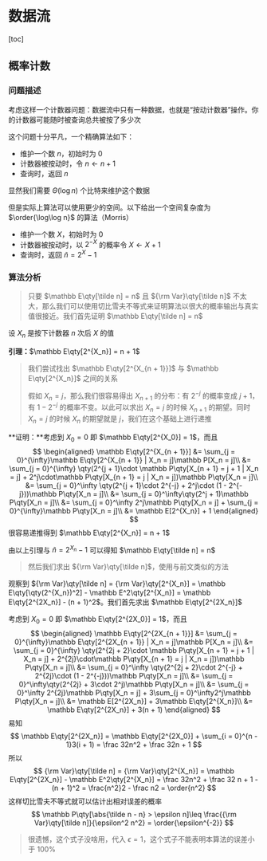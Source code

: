 # 数据流

[toc]

## 概率计数

### 问题描述

考虑这样一个计数器问题：数据流中只有一种数据，也就是“按动计数器”操作。你的计数器可能随时被查询总共被按了多少次

这个问题十分平凡，一个精确算法如下：

* 维护一个数 $n$，初始时为 0
* 计数器被按动时，令 $n\gets n + 1$
* 查询时，返回 $n$

显然我们需要 $\Theta(\log n)$ 个比特来维护这个数据

但是实际上算法可以使用更少的空间。以下给出一个空间复杂度为 $\order{\log\log n}$ 的算法（Morris）

* 维护一个数 $X$，初始时为 $0$
* 计数器被按动时，以 $2^{-X}$ 的概率令 $X\gets X + 1$
* 查询时，返回 $\tilde n = 2^X - 1$

### 算法分析

>  只要 $\mathbb E\qty[\tilde n] = n$ 且 ${\rm Var}\qty[\tilde n]$ 不太大，那么我们可以使用切比雪夫不等式来证明算法以很大的概率输出与真实值很接近。我们首先证明 $\mathbb E\qty[\tilde n] = n$

设 $X_n$ 是按下计数器 $n$ 次后 $X$ 的值

**引理：**$\mathbb E\qty[2^{X_n}] = n + 1$

>  我们尝试找出 $\mathbb E\qty[2^{X_{n + 1}}]$ 与 $\mathbb E\qty[2^{X_n}]$ 之间的关系
>
> 假如 $X_n = j$，那么我们很容易得出 $X_{n + 1}$ 的分布：有 $2^{-j}$ 的概率变成 $j + 1$，有 $1 - 2^{-j}$ 的概率不变。以此可以求出 $X_n = j$ 的时候 $X_{n + 1}$ 的期望。同时 $X_n = j$ 的时候 $X_n$ 的期望就是 $j$，我们在这个基础上进行递推

**证明：**考虑到 $X_0 = 0$ 即 $\mathbb E\qty[2^{X_0}] = 1$，而且
$$
\begin{aligned}
\mathbb E\qty[2^{X_{n + 1}}] &= \sum_{j = 0}^{\infty}\mathbb E\qty[2^{X_{n + 1}} | X_n = j]\mathbb P[X_n = j]\\
&= \sum_{j = 0}^{\infty} \qty(2^{j + 1}\cdot \mathbb P\qty[X_{n + 1} = j + 1 | X_n = j] + 2^j\cdot\mathbb P\qty[X_{n + 1} = j | X_n = j])\mathbb P\qty[X_n = j]\\
&= \sum_{j = 0}^\infty \qty(2^{j + 1}\cdot 2^{-j} + 2^j\cdot (1 - 2^{-j}))\mathbb P\qty[X_n = j]\\
&= \sum_{j = 0}^\infty\qty(2^j + 1)\mathbb P\qty[X_n = j]\\
&= \sum_{j = 0}^\infty 2^j\mathbb P\qty[X_n = j] + \sum_{j = 0}^{\infty}\mathbb P\qty[X_n = j]\\
&= \mathbb E[2^{X_n}] + 1
\end{aligned}
$$
很容易递推得到 $\mathbb E\qty[2^{X_n}] = n + 1$

由以上引理与 $\tilde n = 2^{X_n} - 1$ 可以得知 $\mathbb E\qty[\tilde n] = n$

> 然后我们求出 ${\rm Var}\qty[\tilde n]$，使用与前文类似的方法

观察到 ${\rm Var}\qty[\tilde n] = {\rm Var}\qty[2^{X_n}] = \mathbb E\qty[\qty(2^{X_n})^2] - \mathbb E^2\qty[2^{X_n}] = \mathbb E\qty[2^{2X_n}] - (n + 1)^2$。我们首先求出 $\mathbb E\qty[2^{2X_n}]$

考虑到 $X_0 = 0$ 即 $\mathbb E\qty[2^{2X_0}] = 1$，而且
$$
\begin{aligned}
\mathbb E\qty[2^{2X_{n + 1}}] &= \sum_{j = 0}^{\infty}\mathbb E\qty[2^{2X_{n + 1}} | X_n = j]\mathbb P[X_n = j]\\
&= \sum_{j = 0}^{\infty} \qty(2^{2j + 2}\cdot \mathbb P\qty[X_{n + 1} = j + 1 | X_n = j] + 2^{2j}\cdot\mathbb P\qty[X_{n + 1} = j | X_n = j])\mathbb P\qty[X_n = j]\\
&= \sum_{j = 0}^\infty \qty(2^{2j + 2}\cdot 2^{-j} + 2^{2j}\cdot (1 - 2^{-j}))\mathbb P\qty[X_n = j]\\
&= \sum_{j = 0}^\infty\qty(2^{2j} + 3\cdot 2^j)\mathbb P\qty[X_n = j]\\
&= \sum_{j = 0}^\infty 2^{2j}\mathbb P\qty[X_n = j] + 3\sum_{j = 0}^\infty2^j\mathbb P\qty[X_n = j]\\
&= \mathbb E[2^{2X_n}] + 3\mathbb E\qty[2^{X_n}]\\
&= \mathbb E\qty[2^{2X_n}] + 3(n + 1)
\end{aligned}
$$
易知
$$
\mathbb E\qty[2^{2X_n}] = \mathbb E\qty[2^{2X_0}] + \sum_{i = 0}^{n - 1}3(i + 1) = \frac 32n^2 + \frac 32n + 1
$$
所以
$$
{\rm Var}\qty[\tilde n] = {\rm Var}\qty[2^{X_n}] = \mathbb E\qty[2^{2X_n}] - \mathbb E^2\qty[2^{X_n}] = \frac 32n^2 + \frac 32 n + 1 - (n + 1)^2 = \frac{n^2}2 - \frac n2 = \order{n^2}
$$
这样切比雪夫不等式就可以估计出相对误差的概率
$$
\mathbb P\qty[\abs{\tilde n - n} > \epsilon n]\leq \frac{{\rm Var}\qty[\tilde n]}{\epsilon^2 n^2} = \order{\epsilon^{-2}}
$$

> 很遗憾，这个式子没啥用，代入 $\epsilon = 1$，这个式子不能表明本算法的误差小于 100%


